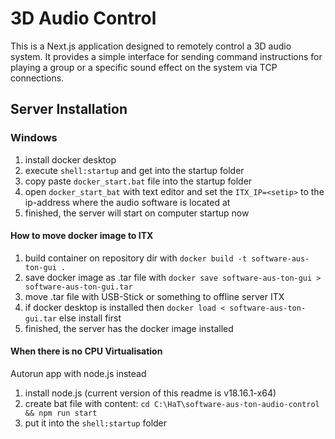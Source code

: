 # 3D Audio Control

This is a Next.js application designed to remotely control a 3D audio system. It provides a simple interface for sending command instructions for playing a group or a specific sound effect on the system via TCP connections.

## Server Installation

### Windows

1. install docker desktop
2. execute `shell:startup` and get into the startup folder
3. copy paste `docker_start.bat` file into the startup folder
4. open `docker_start_bat` with text editor and set the `ITX_IP=<setip>` to the ip-address where the audio software is located at
5. finished, the server will start on computer startup now

#### How to move docker image to ITX

1. build container on repository dir with `docker build -t software-aus-ton-gui .`
2. save docker image as .tar file with `docker save software-aus-ton-gui > software-aus-ton-gui.tar`
3. move .tar file with USB-Stick or something to offline server ITX
4. if docker desktop is installed then `docker load < software-aus-ton-gui.tar` else install first
5. finished, the server has the docker image installed

#### When there is no CPU Virtualisation

Autorun app with node.js instead

1. install node.js (current version of this readme is v18.16.1-x64)
2. create bat file with content: `cd C:\HaT\software-aus-ton-audio-control && npm run start`
3. put it into the `shell:startup` folder
